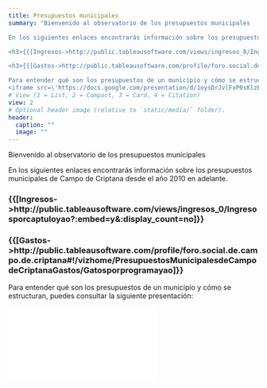 ```yaml
---
title: Presupuestos municipales
summary: "Bienvenido al observatorio de los presupuestos municipales 

En los siguientes enlaces encontrarás información sobre los presupuestos municipales de Campo de Criptana desde el año 2010 en adelante. 

<h3>{{[Ingresos->http://public.tableausoftware.com/views/ingresos_0/Ingresosporcaptuloyao?:embed=y&:display_count=no]}}</h3>

<h3>{{[Gastos->http://public.tableausoftware.com/profile/foro.social.de.campo.de.criptana#!/vizhome/PresupuestosMunicipalesdeCampodeCriptanaGastos/Gatosporprogramayao]}}</h3>

Para entender qué son los presupuestos de un municipio y cómo se estructuran, puedes consultar la siguiente presentación: 
<iframe src=\'https://docs.google.com/presentation/d/1oysDrJvlFxP0sKlzBalxvrV3lzSE5OCSKY7qd5yYpcA/embed?start=false&loop=false&delayms=3000\' frameborder=\'0\' width=\'480\' height=\'299\' allowfullscreen=\'true\' mozallowfullscreen=\'true\' webkitallowfullscreen=\'true\'></iframe>"
# View (1 = List, 2 = Compact, 3 = Card, 4 = Citation)
view: 2
# Optional header image (relative to `static/media/` folder).
header:
  caption: ""
  image: ""
---
```


<!-- LTeX: language=es-ES -->

Bienvenido al observatorio de los presupuestos municipales 

En los siguientes enlaces encontrarás información sobre los presupuestos municipales de Campo de Criptana desde el año 2010 en adelante. 

<h3>{{[Ingresos->http://public.tableausoftware.com/views/ingresos_0/Ingresosporcaptuloyao?:embed=y&:display_count=no]}}</h3>

<h3>{{[Gastos->http://public.tableausoftware.com/profile/foro.social.de.campo.de.criptana#!/vizhome/PresupuestosMunicipalesdeCampodeCriptanaGastos/Gatosporprogramayao]}}</h3>

Para entender qué son los presupuestos de un municipio y cómo se estructuran, puedes consultar la siguiente presentación: 
<iframe src=\'https://docs.google.com/presentation/d/1oysDrJvlFxP0sKlzBalxvrV3lzSE5OCSKY7qd5yYpcA/embed?start=false&loop=false&delayms=3000\' frameborder=\'0\' width=\'480\' height=\'299\' allowfullscreen=\'true\' mozallowfullscreen=\'true\' webkitallowfullscreen=\'true\'></iframe>
